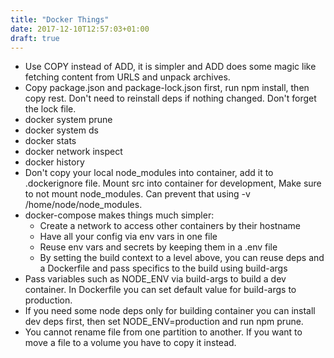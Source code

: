 ```yaml
---
title: "Docker Things"
date: 2017-12-10T12:57:03+01:00
draft: true
---
```


- Use COPY instead of ADD, it is simpler and ADD does some magic like fetching content from URLS and unpack archives.
- Copy package.json and package-lock.json first, run npm install, then copy rest. Don't need to reinstall deps if nothing changed.
  Don't forget the lock file.
- docker system prune
- docker system ds
- docker stats
- docker network inspect
- docker history
- Don't copy your local node_modules into container, add it to .dockerignore file.
  Mount src into container for development, Make sure to not mount node_modules.
  Can prevent that using -v /home/node/node_modules.
- docker-compose makes things much simpler:
  - Create a network to access other containers by their hostname
  - Have all your config via env vars in one file
  - Reuse env vars and secrets by keeping them in a .env file
  - By setting the build context to a level above, you can reuse deps and a Dockerfile and pass specifics to the build using build-args
- Pass variables such as NODE_ENV via build-args to build a dev container.
  In Dockerfile you can set default value for build-args to production.
- If you need some node deps only for building container you can install dev deps first,
  then set NODE_ENV=production and run npm prune.
- You cannot rename file from one partition to another.
  If you want to move a file to a volume you have to copy it instead.

